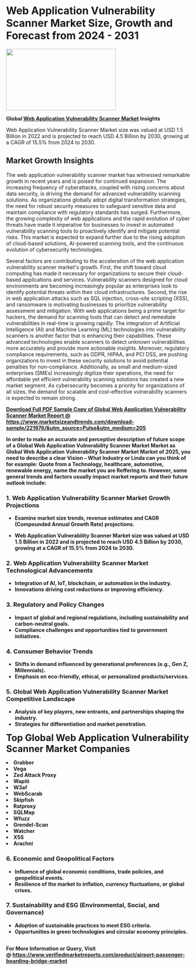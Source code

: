 <H1>Web Application Vulnerability Scanner Market Size, Growth and Forecast from 2024 - 2031</H1><img class="aligncenter size-medium wp-image-584254" src="https://thirdeyenews.in/wp-content/uploads/2024/09/Global-Market-Research-300x168.jpeg" alt="" width="300" height="168" /><p><strong>Global&nbsp;<a href="https://www.marketsizeandtrends.com/download-sample/221976/&amp;utm_source=Pulse&amp;utm_medium=205">Web Application Vulnerability Scanner Market</a> Insights</strong></p><p>Web Application Vulnerability Scanner Market size was valued at USD 1.5 Billion in 2022 and is projected to reach USD 4.5 Billion by 2030, growing at a CAGR of 15.5% from 2024 to 2030.</p><p><h2>Market Growth Insights</h2> <p>The web application vulnerability scanner market has witnessed remarkable growth in recent years and is poised for continued expansion. The increasing frequency of cyberattacks, coupled with rising concerns about data security, is driving the demand for advanced vulnerability scanning solutions. As organizations globally adopt digital transformation strategies, the need for robust security measures to safeguard sensitive data and maintain compliance with regulatory standards has surged. Furthermore, the growing complexity of web applications and the rapid evolution of cyber threats have made it imperative for businesses to invest in automated vulnerability scanning tools to proactively identify and mitigate potential risks. This market is expected to expand further due to the rising adoption of cloud-based solutions, AI-powered scanning tools, and the continuous evolution of cybersecurity technologies.</p> <p><strong><a href="#"></a></strong></p> <p>Several factors are contributing to the acceleration of the web application vulnerability scanner market's growth. First, the shift toward cloud computing has made it necessary for organizations to secure their cloud-based applications and services. Vulnerability scanners designed for cloud environments are becoming increasingly popular as enterprises look to identify potential threats within their cloud infrastructures. Second, the rise in web application attacks such as SQL injection, cross-site scripting (XSS), and ransomware is motivating businesses to prioritize vulnerability assessment and mitigation. With web applications being a prime target for hackers, the demand for scanning tools that can detect and remediate vulnerabilities in real-time is growing rapidly. The integration of Artificial Intelligence (AI) and Machine Learning (ML) technologies into vulnerability scanners is another factor that is enhancing their capabilities. These advanced technologies enable scanners to detect unknown vulnerabilities more accurately and provide more actionable insights. Moreover, regulatory compliance requirements, such as GDPR, HIPAA, and PCI DSS, are pushing organizations to invest in these security solutions to avoid potential penalties for non-compliance. Additionally, as small and medium-sized enterprises (SMEs) increasingly digitize their operations, the need for affordable yet efficient vulnerability scanning solutions has created a new market segment. As cybersecurity becomes a priority for organizations of all sizes, the demand for scalable and cost-effective vulnerability scanners is expected to remain strong.</p> <p><strong><a href="#"></p><p><span class=""><strong>Download Full PDF Sample Copy of Global Web Application Vulnerability Scanner Market Report</strong> @ <a href="https://www.marketsizeandtrends.com/download-sample/221976/&amp;utm_source=Pulse&amp;utm_medium=205" target="_blank">https://www.marketsizeandtrends.com/download-sample/221976/&amp;utm_source=Pulse&amp;utm_medium=205</a></span></p><p>In order to make an accurate and perceptive description of future scope of a Global&nbsp;Web Application Vulnerability Scanner Market Market as Global&nbsp;Web Application Vulnerability Scanner Market Market of 2025, you need to describe a clear Vision &ndash; What Industry or Linda can you think of for example: Quote from a Technology, healthcare, automotive, renewable energy, name the market you are Reffering to. However, some general trends and factors usually impact market reports and their future outlook include:</p><h3>1.&nbsp;<strong>Web Application Vulnerability Scanner Market Growth Projections</strong></h3><ul><li>Examine market size trends, revenue estimates and CAGR (Compounded Annual Growth Rate) projections.</li><li><p>Web Application Vulnerability Scanner Market size was valued at USD 1.5 Billion in 2022 and is projected to reach USD 4.5 Billion by 2030, growing at a CAGR of 15.5% from 2024 to 2030.</p></li></ul><h3>2.&nbsp;<strong>Web Application Vulnerability Scanner Market Technological Advancements</strong></h3><ul><li>Integration of AI, IoT, blockchain, or automation in the industry.</li><li>Innovations driving cost reductions or improving efficiency.</li></ul><h3>3.&nbsp;<strong>Regulatory and Policy Changes</strong></h3><ul><li>Impact of global and regional regulations, including sustainability and carbon-neutral goals.</li><li>Compliance challenges and opportunities tied to government initiatives.</li></ul><h3>4.&nbsp;<strong>Consumer Behavior Trends</strong></h3><ul><li>Shifts in demand influenced by generational preferences (e.g., Gen Z, Millennials).</li><li>Emphasis on eco-friendly, ethical, or personalized products/services.</li></ul><h3>5.&nbsp;<strong>Global Web Application Vulnerability Scanner Market Competitive Landscape</strong></h3><ul><li>Analysis of key players, new entrants, and partnerships shaping the industry.</li><li>Strategies for differentiation and market penetration.</li></ul><p data-pm-slice="1 1 []"><span style="color: inherit; font-family: inherit; font-size: 25px;">Top Global Web Application Vulnerability Scanner Market Companies</span></p><div class="" data-test-id=""><p><li>Grabber</li><li> Vega</li><li> Zed Attack Proxy</li><li> Wapiti</li><li> W3af</li><li> WebScarab</li><li> Skipfish</li><li> Ratproxy</li><li> SQLMap</li><li> Wfuzz</li><li> Grendel-Scan</li><li> Watcher</li><li> X5S</li><li> Arachni</li></p></div><h3>6.&nbsp;<strong>Economic and Geopolitical Factors</strong></h3><ul><li>Influence of global economic conditions, trade policies, and geopolitical events.</li><li>Resilience of the market to inflation, currency fluctuations, or global crises.</li></ul><h3>7.&nbsp;<strong>Sustainability and ESG (Environmental, Social, and Governance)</strong></h3><ul><li>Adoption of sustainable practices to meet ESG criteria.</li><li>Opportunities in green technologies and circular economy principles.</li></ul><h2><strong style="font-size: 14px;">For More Information or Query, Visit @&nbsp;</strong><a style="background-color: #ffffff; font-size: 14px;" href="https://www.marketsizeandtrends.com/report/web-application-vulnerability-scanner-market/" target="_blank">https://www.verifiedmarketreports.com/product/airport-passenger-boarding-bridge-market</a></h2>
